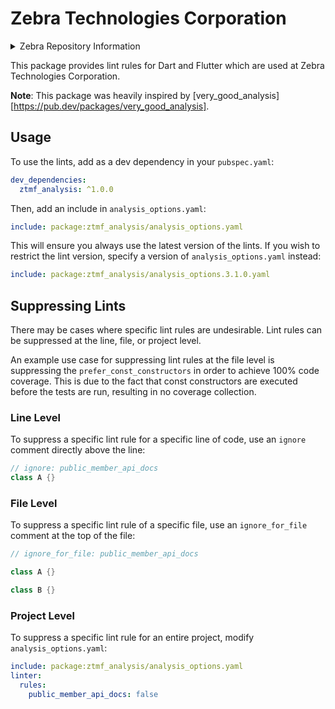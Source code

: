 # Zebra Technologies Corporation

<details>
    <summary>Zebra Repository Information</summary>
    <ul>
        <li> Zebra Business Unit : ZTM  </li>
        <li> Zebra Manager : aw7799 </li>
        <li> Zebra Repo Admin: as3228 </li>
        <li> Zebra Jira Project ID: TM  </li>
        <li> Product: MyWork </li>
        <li> Topics: no_codeql </li>
    </ul>
</details>

This package provides lint rules for Dart and Flutter which are used at Zebra Technologies Corporation.

**Note**: This package was heavily inspired by [very_good_analysis][https://pub.dev/packages/very_good_analysis].

## Usage

To use the lints, add as a dev dependency in your `pubspec.yaml`:

```yaml
dev_dependencies:
  ztmf_analysis: ^1.0.0
```

Then, add an include in `analysis_options.yaml`:

```yaml
include: package:ztmf_analysis/analysis_options.yaml
```

This will ensure you always use the latest version of the lints. If you wish to restrict the lint version, specify a version of `analysis_options.yaml` instead:

```yaml
include: package:ztmf_analysis/analysis_options.3.1.0.yaml
```

## Suppressing Lints

There may be cases where specific lint rules are undesirable. Lint rules can be suppressed at the line, file, or project level.

An example use case for suppressing lint rules at the file level is suppressing the `prefer_const_constructors` in order to achieve 100% code coverage. This is due to the fact that const constructors are executed before the tests are run, resulting in no coverage collection.

### Line Level

To suppress a specific lint rule for a specific line of code, use an `ignore` comment directly above the line:

```dart
// ignore: public_member_api_docs
class A {}
```

### File Level

To suppress a specific lint rule of a specific file, use an `ignore_for_file` comment at the top of the file:

```dart
// ignore_for_file: public_member_api_docs

class A {}

class B {}
```

### Project Level

To suppress a specific lint rule for an entire project, modify `analysis_options.yaml`:

```yaml
include: package:ztmf_analysis/analysis_options.yaml
linter:
  rules:
    public_member_api_docs: false
```